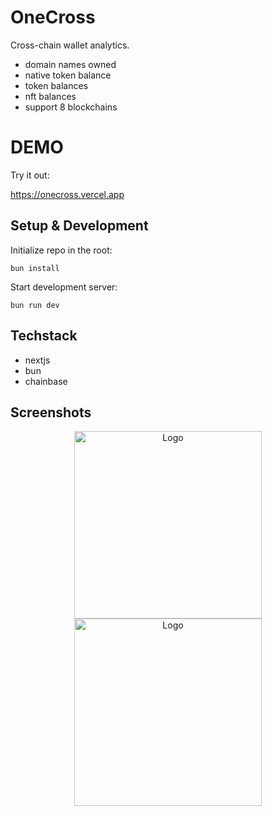 # OneCross

Cross-chain wallet analytics.
- domain names owned
- native token balance
- token balances
- nft balances
- support 8 blockchains

# DEMO

Try it out:

https://onecross.vercel.app

## Setup & Development

Initialize repo in the root:

```
bun install
```

Start development server:

```
bun run dev
```

## Techstack

- nextjs
- bun
- chainbase

## Screenshots

<div align="center">
    <img src="https://github.com/aeither/onecross/assets/36173828/201a8a62-0171-4ff8-a050-a6b8fe53a361" alt="Logo" width="300">
</div>

<div align="center">
    <img src="https://github.com/aeither/onecross/assets/36173828/3b2e21f3-28be-4855-bc92-016e1c31597f" alt="Logo" width="300">
</div>

